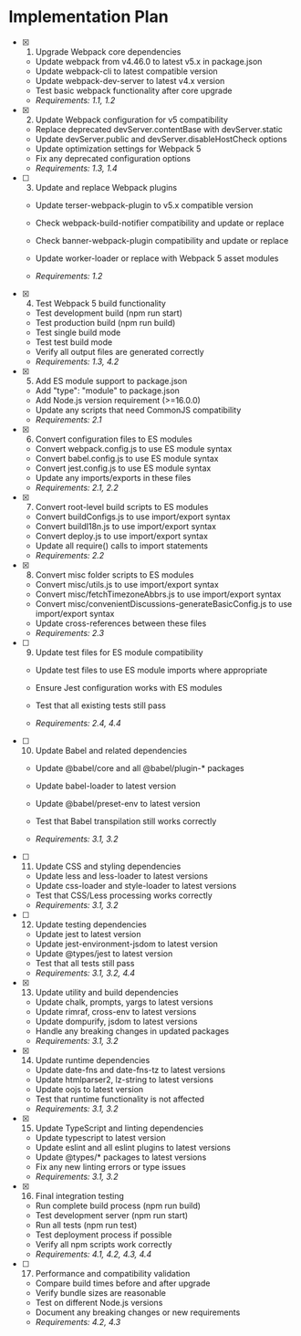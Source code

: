 # Implementation Plan

- [x] 1. Upgrade Webpack core dependencies

  - Update webpack from v4.46.0 to latest v5.x in package.json
  - Update webpack-cli to latest compatible version
  - Update webpack-dev-server to latest v4.x version
  - Test basic webpack functionality after core upgrade
  - _Requirements: 1.1, 1.2_

- [x] 2. Update Webpack configuration for v5 compatibility

  - Replace deprecated devServer.contentBase with devServer.static
  - Update devServer.public and devServer.disableHostCheck options
  - Update optimization settings for Webpack 5
  - Fix any deprecated configuration options
  - _Requirements: 1.3, 1.4_

- [ ] 3. Update and replace Webpack plugins

  - Update terser-webpack-plugin to v5.x compatible version
  - Check webpack-build-notifier compatibility and update or replace
  - Check banner-webpack-plugin compatibility and update or replace
  - Update worker-loader or replace with Webpack 5 asset modules

  - _Requirements: 1.2_

- [x] 4. Test Webpack 5 build functionality

  - Test development build (npm run start)
  - Test production build (npm run build)
  - Test single build mode
  - Test test build mode
  - Verify all output files are generated correctly
  - _Requirements: 1.3, 4.2_

- [x] 5. Add ES module support to package.json

  - Add "type": "module" to package.json
  - Add Node.js version requirement (>=16.0.0)
  - Update any scripts that need CommonJS compatibility
  - _Requirements: 2.1_

- [x] 6. Convert configuration files to ES modules

  - Convert webpack.config.js to use ES module syntax
  - Convert babel.config.js to use ES module syntax
  - Convert jest.config.js to use ES module syntax
  - Update any imports/exports in these files
  - _Requirements: 2.1, 2.2_

- [x] 7. Convert root-level build scripts to ES modules

  - Convert buildConfigs.js to use import/export syntax
  - Convert buildI18n.js to use import/export syntax
  - Convert deploy.js to use import/export syntax
  - Update all require() calls to import statements
  - _Requirements: 2.2_

- [x] 8. Convert misc folder scripts to ES modules

  - Convert misc/utils.js to use import/export syntax
  - Convert misc/fetchTimezoneAbbrs.js to use import/export syntax
  - Convert misc/convenientDiscussions-generateBasicConfig.js to use import/export syntax
  - Update cross-references between these files
  - _Requirements: 2.3_

- [ ] 9. Update test files for ES module compatibility

  - Update test files to use ES module imports where appropriate
  - Ensure Jest configuration works with ES modules
  - Test that all existing tests still pass

  - _Requirements: 2.4, 4.4_

- [ ] 10. Update Babel and related dependencies

  - Update @babel/core and all @babel/plugin-\* packages
  - Update babel-loader to latest version

  - Update @babel/preset-env to latest version
  - Test that Babel transpilation still works correctly
  - _Requirements: 3.1, 3.2_

- [ ] 11. Update CSS and styling dependencies

  - Update less and less-loader to latest versions
  - Update css-loader and style-loader to latest versions
  - Test that CSS/Less processing works correctly
  - _Requirements: 3.1, 3.2_

- [ ] 12. Update testing dependencies

  - Update jest to latest version
  - Update jest-environment-jsdom to latest version
  - Update @types/jest to latest version
  - Test that all tests still pass
  - _Requirements: 3.1, 3.2, 4.4_

- [x] 13. Update utility and build dependencies

  - Update chalk, prompts, yargs to latest versions
  - Update rimraf, cross-env to latest versions
  - Update dompurify, jsdom to latest versions
  - Handle any breaking changes in updated packages
  - _Requirements: 3.1, 3.2_

- [x] 14. Update runtime dependencies

  - Update date-fns and date-fns-tz to latest versions
  - Update htmlparser2, lz-string to latest versions
  - Update oojs to latest version
  - Test that runtime functionality is not affected
  - _Requirements: 3.1, 3.2_

- [x] 15. Update TypeScript and linting dependencies

  - Update typescript to latest version
  - Update eslint and all eslint plugins to latest versions
  - Update @types/\* packages to latest versions
  - Fix any new linting errors or type issues
  - _Requirements: 3.1, 3.2_

- [x] 16. Final integration testing

  - Run complete build process (npm run build)
  - Test development server (npm run start)
  - Run all tests (npm run test)
  - Test deployment process if possible
  - Verify all npm scripts work correctly
  - _Requirements: 4.1, 4.2, 4.3, 4.4_

- [ ] 17. Performance and compatibility validation


  - Compare build times before and after upgrade
  - Verify bundle sizes are reasonable
  - Test on different Node.js versions
  - Document any breaking changes or new requirements
  - _Requirements: 4.2, 4.3_
